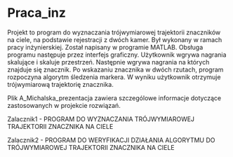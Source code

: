 # Praca_inz
Projekt to program do wyznaczania trójwymiarowej trajektorii znaczników na ciele, na podstawie rejestracji z dwóch kamer. Był wykonany w ramach pracy inżynierskiej. Został napisany w programie MATLAB. Obsługa programu następuje przez interfejs graficzny. Użytkownik wgrywa nagrania skalujące i skaluje przestrzeń. Następnie wgrywa nagrania na których znajduje się znacznik. Po wskazaniu znacznika w dwóch rzutach, program rozpoczyna algorytm śledzenia markera. W wyniku użytkownik otrzymuje trójwymiarową trajektorię znacznika. 

Plik A_Michalska_prezentacja zawiera szczególowe informacje dotyczące zastosowanych w projekcie rozwiązań.

Zalacznik1 - PROGRAM DO WYZNACZANIA TRÓJWYMIAROWEJ TRAJEKTORII ZNACZNIKA NA CIELE

Zalacznik2 - PROGRAM DO WERYFIKACJI DZIAŁANIA ALGORYTMU DO TRÓJWYMIAROWEJ TRAJEKTORII ZNACZNIKA NA CIELE
